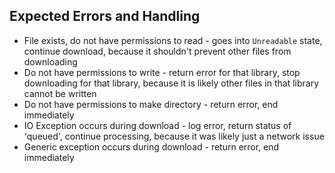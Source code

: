 ## Expected Errors and Handling

- File exists, do not have permissions to read - goes into `Unreadable` state, continue download, because it shouldn't prevent other files from downloading
- Do not have permissions to write - return error for that library, stop downloading for that library, because it is likely other files in that library cannot be written
- Do not have permissions to make directory - return error, end immediately
- IO Exception occurs during download - log error, return status of 'queued', continue processing, because it was likely just a network issue
- Generic exception occurs during download - return error, end immediately